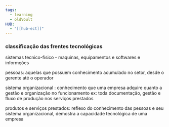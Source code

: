```yaml
---
tags:
  - learning
  - oldVoult
HUB:
  - "[[hub-ect]]"
---
```

### classificação das frentes tecnológicas



sistemas tecnico-fisico - maquinas, equipamentos e softwares e informções

pessoas: aquelas que possuem conhecimento acumulado no setor, desde o gerente até o operador

sistema organizacional : conhecimento que uma empresa adquire quanto a gestão e organização no funcionamento
ex: toda documentação, gestão e fluxo de produção nos serviços prestados

produtos e serviços prestados: reflexo do conhecimento das pessoas e seu sistema organizacional, demostra a capacidade tecnológica de uma empresa